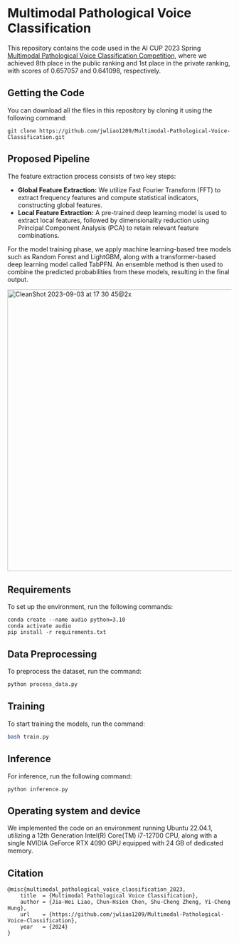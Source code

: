 # Multimodal Pathological Voice Classification

This repository contains the code used in the AI CUP 2023 Spring [Multimodal Pathological Voice Classification Competition](https://tbrain.trendmicro.com.tw/Competitions/Details/27), where we achieved 8th place in the public ranking and 1st place in the private ranking, with scores of 0.657057 and 0.641098, respectively.


## Getting the Code
You can download all the files in this repository by cloning it using the following command:
```
git clone https://github.com/jwliao1209/Multimodal-Pathological-Voice-Classification.git
```


## Proposed Pipeline
The feature extraction process consists of two key steps:
- **Global Feature Extraction:** We utilize Fast Fourier Transform (FFT) to extract frequency features and compute statistical indicators, constructing global features.
- **Local Feature Extraction:** A pre-trained deep learning model is used to extract local features, followed by dimensionality reduction using Principal Component Analysis (PCA) to retain relevant feature combinations.

For the model training phase, we apply machine learning-based tree models such as Random Forest and LightGBM, along with a transformer-based deep learning model called TabPFN. An ensemble method is then used to combine the predicted probabilities from these models, resulting in the final output.

<img width="633" alt="CleanShot 2023-09-03 at 17 30 45@2x" src="https://github.com/jwliao1209/Audio-Classification/assets/55970911/03aae843-789e-47fb-8fc3-87727e73e9ec">


## Requirements
To set up the environment, run the following commands:
```shell
conda create --name audio python=3.10
conda activate audio
pip install -r requirements.txt
```


## Data Preprocessing
To preprocess the dataset, run the command:
```bash
python process_data.py
```


## Training
To start training the models, run the command:
```bash
bash train.py
```


## Inference
For inference, run the following command:
```
python inference.py
```


## Operating system and device
We implemented the code on an environment running Ubuntu 22.04.1, utilizing a 12th Generation Intel(R) Core(TM) i7-12700 CPU, along with a single NVIDIA GeForce RTX 4090 GPU equipped with 24 GB of dedicated memory.


## Citation
```bibtex=
@misc{multimodal_pathological_voice_classification_2023,
    title  = {Multimodal Pathological Voice Classification},
    author = {Jia-Wei Liao, Chun-Hsien Chen, Shu-Cheng Zheng, Yi-Cheng Hung},
    url    = {https://github.com/jwliao1209/Multimodal-Pathological-Voice-Classification},
    year   = {2024}
}
```
